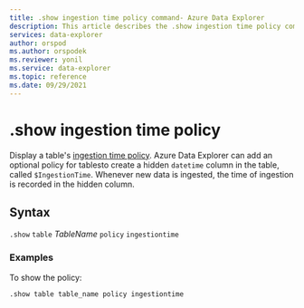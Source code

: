 ```yaml
---
title: .show ingestion time policy command- Azure Data Explorer
description: This article describes the .show ingestion time policy command in Azure Data Explorer.
services: data-explorer
author: orspod
ms.author: orspodek
ms.reviewer: yonil
ms.service: data-explorer
ms.topic: reference
ms.date: 09/29/2021
---
```

# .show ingestion time policy

Display a table's [ingestion time policy](ingestiontimepolicy.md). Azure Data Explorer can add an optional policy for tablesto create a hidden `datetime` column in the table, called `$IngestionTime`. Whenever new data is ingested, the time of ingestion is recorded in the hidden column. 

## Syntax

`.show` `table` *TableName* `policy` `ingestiontime` 

### Examples

To show the policy:

```kusto
.show table table_name policy ingestiontime 
```
